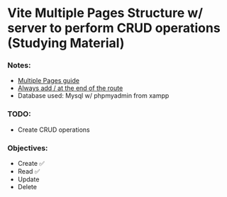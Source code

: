 # Vite Multiple Pages Structure w/ server to perform CRUD operations (Studying Material)

### Notes:

- [Multiple Pages guide](https://vitejs.dev/guide/build.html#multi-page-app)
- [Always add / at the end of the route](https://stackoverflow.com/questions/77498366/how-do-i-setup-a-multi-page-app-using-vite)
- Database used: Mysql w/ phpmyadmin from xampp

### TODO:
- Create CRUD operations

### Objectives:
- Create ✅
- Read ✅
- Update
- Delete
